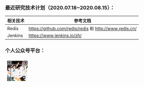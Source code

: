 ### 最近研究技术计划（2020.07.18~2020.08.15）：

| 相关技术        | 参考文档    |
| --------   | ----- |
| Redis      | https://github.com/redis/redis 和 http://www.redis.cn/    | 
| Jenkins    | https://www.jenkins.io/zh/      | 

### 个人公众号平台：
 <p align="left">
     <img src="https://github.com/wencaixu/wencaixu/blob/master/20200712204129909.png" 
     height=80px
     width=80px
     alt="撩一撩">
 </p>
